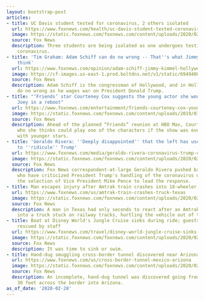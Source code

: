 ```yaml
---
layout: bootstrap-post
articles:
- title: UC Davis student tested for coronavirus, 2 others isolated
  url: https://www.foxnews.com/health/uc-davis-student-tested-coronavirus-2-others-isolated
  image: https://static.foxnews.com/foxnews.com/content/uploads/2020/02/UC-Davis-campus-2-UC-DAVIS.jpg
  source: Fox News
  description: Three students are being isolated as one undergoes testing for possible
    coronavirus.
- title: 'Tim Graham: Adam Schiff can do no wrong -- That''s what Jimmy Kimmel, Hollywood
    think'
  url: https://www.foxnews.com/opinion/adam-schiff-jimmy-kimmel-hollywood-tim-graham
  image: https://cf-images.us-east-1.prod.boltdns.net/v1/static/694940094001/ebed618d-c2d0-46c5-9995-17f530fc4eee/da83ccf7-3119-49f3-944a-b0ec30cb2043/1280x720/match/image.jpg
  source: Fox News
  description: Adam Schiff is the congressman of Hollywood, and in Hollywood, he can
    do no wrong as he wages war on President Donald Trump.
- title: "‘Friends’ star Courteney Cox suggests the young actor she would cast as
    Joey in a reboot"
  url: https://www.foxnews.com/entertainment/friends-courteney-cox-young-actor-joey-reboot
  image: https://static.foxnews.com/foxnews.com/content/uploads/2019/07/Courteney-Cox-getty.jpg
  source: Fox News
  description: Ahead of the planned “Friends” reunion at HBO Max, Courteney Cox revealed
    who she thinks could play one of the characters if the show was ever rebooted
    with younger stars.
- title: 'Geraldo Rivera: ''Deeply disappointed'' that the left has used coronavirus
    to ''ridicule'' Trump'
  url: https://www.foxnews.com/media/geraldo-rivera-coronavirus-trump-democrats
  image: https://static.foxnews.com/foxnews.com/content/uploads/2020/02/geraldo.jpg
  source: Fox News
  description: Fox News correspondent-at-large Geraldo Rivera pushed back on those
    who have criticized President Trump's handling of the coronavirus outbreak, applauding
    the selection of Vice President Mike Pence to lead the response.
- title: Man escapes injury after Amtrak train crashes into 18-wheeler in Texas
  url: https://www.foxnews.com/us/amtrak-train-crashes-truck-texas
  image: https://static.foxnews.com/foxnews.com/content/uploads/2020/02/ERoB1jdWsAAXlor.jpg
  source: Fox News
  description: A man in Texas had only seconds to react after an Amtrak train crashed
    into a truck stuck on railway tracks, hurtling the vehicle out of the way.
- title: Boat at Disney World's Jungle Cruise sinks during ride; guests filmed being
    rescued by staff
  url: https://www.foxnews.com/travel/disney-world-jungle-cruise-sinks-passengers
  image: https://static.foxnews.com/foxnews.com/content/uploads/2020/02/AP20059159990371.jpg
  source: Fox News
  description: It was time to sink or swim.
- title: Hand-dug smuggling cross-border tunnel discovered near Arizona
  url: https://www.foxnews.com/us/cross-border-tunnel-mexico-arizona
  image: https://static.foxnews.com/foxnews.com/content/uploads/2020/02/CBP-tunnel.jpg
  source: Fox News
  description: An incomplete, hand-dug tunnel was discovered going from Mexico and
    30 feet across the border into Arizona.
as_of_date: '2020-02-28'
---
```


